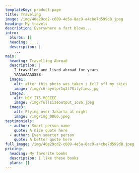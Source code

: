 ```yaml
---
templateKey: product-page
title: Traveling
image: /img/40e29cd2-c609-4e5a-8ac9-a4cbe7d599d8.jpeg
heading: My travels
description: Everywhere a fart blows...
intro:
  blurbs: []
  heading: ....
  description: |
    ...
main:
  heading: Travelling Abroad
  description: |
    I travelled and lived abroad for years
    YAAAAAAASSSS
  image1:
    alt: after this photo was taken i fell off my skies
    image: /img/c6-aynlpr1q3l78ilyfinq.jpg
  image2:
    alt: HEY ITS MEEEEE
    image: /img/fullsizeoutput_1c86.jpeg
  image3:
    alt: Flying over Jakarta at night
    image: /img/img_0060.jpeg
testimonials:
  - author: Smart person name
    quote: A nice quote here
  - author: Even smarter person
    quote: A better quote here
full_image: /img/40e29cd2-c609-4e5a-8ac9-a4cbe7d599d8.jpeg
pricing:
  heading: My favorite books
  description: I like these books
  plans: []
---
```


